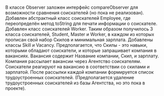 В классе Observer заложен интерфейс compareObserver для возможности сравнения соискателей (но пока не реализован).
Добавлен абстрактный класс соискателей Employee, где переопределён метод toString для печати информации о соискателе.
Добавлен класс соискателей Worker.
Таким образом получилось 3 класса соискателей, Student, Master и Worker, в каждом из которых прописан свой набор Скилов и минимальная зарплата.
Добавлены классы Skill и Vacancy.
Предполагается, что Скилы - это навыки, которыми обладают соискатели, и которые запрашивает компания в вакансиях.
Вакансия содержит Название компании, Скил, и зарплату.
Компания рассылает вакансии через Агентство соискателям.
Соискатели реагируют на вакансию в соответствии со скилами и зарплатой.
После рассылки каждой компании формируется список трудоустроенных соискателей.
(Предполагается удаление трудоустроенных соискателей из базы Агентства, но это пока в проекте).
